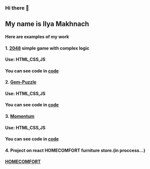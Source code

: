 ### Hi there 👋 

## My name is Ilya Makhnach

#### Here are examples of my work
#### 1. [2048](https://qwertytr12048.netlify.app/)  simple game with complex logic
#### Use: HTML,CSS,JS
#### You can see code in [code](https://github.com/qwertytr1/2048)
#### 2. [Gem-Puzzle](https://qwertytr1-gempuzzle.netlify.app/)  
#### Use: HTML,CSS,JS
#### You can see code in [code](https://github.com/qwertytr1/Gem-Puzzle/tree/Gem-Puzzle)
#### 3. [Momentum](https://qwertytr1momentum.netlify.app/)  
#### Use: HTML,CSS,JS
#### You can see code in [code](https://github.com/qwertytr1/momentum)
#### 4. Project on react HOMECOMFORT furniture store.(in proccess...)
#### [HOMECOMFORT](https://github.com/qwertytr1/react-home-comfort)

<!--
**qwertytr1/qwertytr1** is a ✨ _special_ ✨ repository because its `README.md` (this file) appears on your GitHub profile.

Here are some ideas to get you started:

- 🔭 I’m currently working on ...
- 🌱 I’m currently learning ...
- 👯 I’m looking to collaborate on ...
- 🤔 I’m looking for help with ...
- 💬 Ask me about ...
- 📫 How to reach me: ...
- 😄 Pronouns: ...
- ⚡ Fun fact: ...
-->
